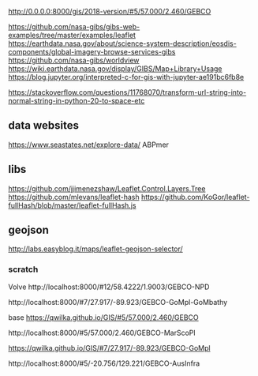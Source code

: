 http://0.0.0.0:8000/gis/2018-version/#5/57.000/2.460/GEBCO

https://github.com/nasa-gibs/gibs-web-examples/tree/master/examples/leaflet
https://earthdata.nasa.gov/about/science-system-description/eosdis-components/global-imagery-browse-services-gibs
https://github.com/nasa-gibs/worldview
https://wiki.earthdata.nasa.gov/display/GIBS/Map+Library+Usage
https://blog.jupyter.org/interpreted-c-for-gis-with-jupyter-ae191bc6fb8e

https://stackoverflow.com/questions/11768070/transform-url-string-into-normal-string-in-python-20-to-space-etc


## data websites
https://www.seastates.net/explore-data/    ABPmer 


## libs
https://github.com/jjimenezshaw/Leaflet.Control.Layers.Tree
https://github.com/mlevans/leaflet-hash
https://github.com/KoGor/leaflet-fullHash/blob/master/leaflet-fullHash.js


## geojson
http://labs.easyblog.it/maps/leaflet-geojson-selector/

### scratch
<!-- comment  -->

Volve
http://localhost:8000/#12/58.4222/1.9003/GEBCO-NPD

http://localhost:8000/#7/27.917/-89.923/GEBCO-GoMpl-GoMbathy


base
https://qwilka.github.io/GIS/#5/57.000/2.460/GEBCO

http://localhost:8000/#5/57.000/2.460/GEBCO-MarScoPl

https://qwilka.github.io/GIS/#7/27.917/-89.923/GEBCO-GoMpl

http://localhost:8000/#5/-20.756/129.221/GEBCO-AusInfra